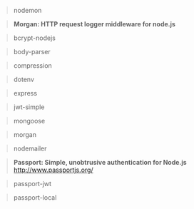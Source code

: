 > nodemon

> **Morgan: HTTP request logger middleware for node.js**

> bcrypt-nodejs

> body-parser

> compression

> dotenv

> express

> jwt-simple

> mongoose

> morgan

> nodemailer

> **Passport: Simple, unobtrusive authentication for Node.js** http://www.passportjs.org/

> passport-jwt

> passport-local
